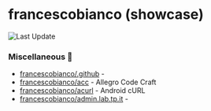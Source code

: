 # francescobianco (showcase)
![Last Update](https://img.shields.io/badge/Last%20Update-2025--10--12%2008%3A21%3A10%20UTC-blue)
###  Miscellaneous :briefcase:
* [francescobianco/.github](https://github.com/francescobianco/.github)  - 
* [francescobianco/acc](https://github.com/francescobianco/acc)  - Allegro Code Craft
* [francescobianco/acurl](https://github.com/francescobianco/acurl)  - Android cURL
* [francescobianco/admin.lab.tp.it](https://github.com/francescobianco/admin.lab.tp.it)  - 

